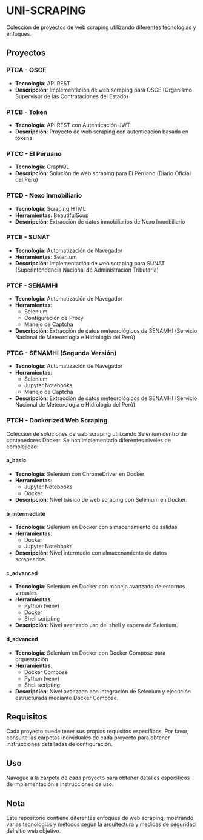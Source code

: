 # UNI-SCRAPING

Colección de proyectos de web scraping utilizando diferentes tecnologías y enfoques.

## Proyectos

### PTCA - OSCE

- **Tecnología**: API REST
- **Descripción**: Implementación de web scraping para OSCE (Organismo Supervisor de las Contrataciones del Estado)

### PTCB - Token

- **Tecnología**: API REST con Autenticación JWT
- **Descripción**: Proyecto de web scraping con autenticación basada en tokens

### PTCC - El Peruano

- **Tecnología**: GraphQL
- **Descripción**: Solución de web scraping para El Peruano (Diario Oficial del Perú)

### PTCD - Nexo Inmobiliario

- **Tecnología**: Scraping HTML
- **Herramientas**: BeautifulSoup
- **Descripción**: Extracción de datos inmobiliarios de Nexo Inmobiliario

### PTCE - SUNAT

- **Tecnología**: Automatización de Navegador
- **Herramientas**: Selenium
- **Descripción**: Implementación de web scraping para SUNAT (Superintendencia Nacional de Administración Tributaria)

### PTCF - SENAMHI

- **Tecnología**: Automatización de Navegador
- **Herramientas**:
  - Selenium
  - Configuración de Proxy
  - Manejo de Captcha
- **Descripción**: Extracción de datos meteorológicos de SENAMHI (Servicio Nacional de Meteorología e Hidrología del Perú)

### PTCG - SENAMHI (Segunda Versión)

- **Tecnología**: Automatización de Navegador
- **Herramientas**:
  - Selenium
  - Jupyter Notebooks
  - Manejo de Captcha
- **Descripción**: Extracción de datos meteorológicos de SENAMHI (Servicio Nacional de Meteorología e Hidrología del Perú)

### PTCH - Dockerized Web Scraping

Colección de soluciones de web scraping utilizando Selenium dentro de contenedores Docker. Se han implementado diferentes niveles de complejidad:

#### a_basic
- **Tecnología**: Selenium con ChromeDriver en Docker
- **Herramientas**:
  - Jupyter Notebooks
  - Docker
- **Descripción**: Nivel básico de web scraping con Selenium en Docker.

#### b_intermediate
- **Tecnología**: Selenium en Docker con almacenamiento de salidas
- **Herramientas**:
  - Docker
  - Jupyter Notebooks
- **Descripción**: Nivel intermedio con almacenamiento de datos scrapeados.

#### c_advanced
- **Tecnología**: Selenium en Docker con manejo avanzado de entornos virtuales
- **Herramientas**:
  - Python (venv)
  - Docker
  - Shell scripting
- **Descripción**: Nivel avanzado uso del shell y espera de Selenium.

#### d_advanced
- **Tecnología**: Selenium en Docker con Docker Compose para orquestación
- **Herramientas**:
  - Docker Compose
  - Python (venv)
  - Shell scripting
- **Descripción**: Nivel avanzado con integración de Selenium y ejecución estructurada mediante Docker Compose.

## Requisitos

Cada proyecto puede tener sus propios requisitos específicos. Por favor, consulte las carpetas individuales de cada proyecto para obtener instrucciones detalladas de configuración.

## Uso

Navegue a la carpeta de cada proyecto para obtener detalles específicos de implementación e instrucciones de uso.

## Nota

Este repositorio contiene diferentes enfoques de web scraping, mostrando varias tecnologías y métodos según la arquitectura y medidas de seguridad del sitio web objetivo.

